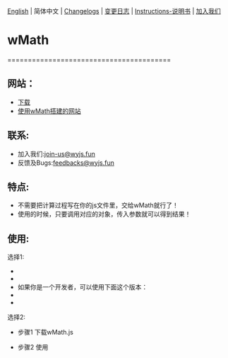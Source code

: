 [English](./README.md) | 简体中文 | [Changelogs](./ChangeLogs_EN.md) | [变更日志](ChangeLogs_CN.md) | [Instructions-说明书](./Instructions-说明书.md) | [加入我们](./Join-Us.md)


# wMath
========================================
## 网站：

- [下载](https://api.wyjs.fun/)
- [使用wMath搭建的网站](https://wmath-example.wyjs.fun)

## 联系:
- 加入我们:join-us@wyjs.fun
- 反馈及Bugs:feedbacks@wyjs.fun

## 特点:

  - 不需要把计算过程写在你的js文件里，交给wMath就行了！
  - 使用的时候，只要调用对应的对象，传入参数就可以得到结果！

## 使用:

选择1: 
  - <script src="https://raw.githack.com/Wuyingqwq/wMath.js/main/Builds/Latest/wMath-Default-1.4.0.js"> </script> 
  - <script scr="https://raw.githack.com/Wuyingqwq/wMath.js/main/Builds/Other-js/algebra-0.2.4.min.js"></script>
  - 如果你是一个开发者，可以使用下面这个版本：
  - <script src="https://raw.githack.com/Wuyingqwq/wMath.js/main/Builds/Latest/wMath-Debug-1.4.0.js"> </script> 
  - <script scr="https://raw.githack.com/Wuyingqwq/wMath.js/main/Builds/Other-js/algebra-0.2.4.min.js"></script>

选择2: 

  - 步骤1 下载wMath.js 

  - 步骤2 使用<script>标签引入wMath.js
  

  
## 注意事项：
  - 使用 eq 对象时，必须引入 Algebra.js。
  - Algebra.js:https://github.com/nicolewhite/algebra.js
